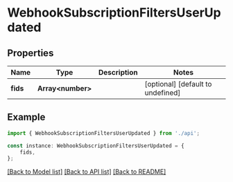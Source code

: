 # WebhookSubscriptionFiltersUserUpdated


## Properties

Name | Type | Description | Notes
------------ | ------------- | ------------- | -------------
**fids** | **Array&lt;number&gt;** |  | [optional] [default to undefined]

## Example

```typescript
import { WebhookSubscriptionFiltersUserUpdated } from './api';

const instance: WebhookSubscriptionFiltersUserUpdated = {
    fids,
};
```

[[Back to Model list]](../README.md#documentation-for-models) [[Back to API list]](../README.md#documentation-for-api-endpoints) [[Back to README]](../README.md)
